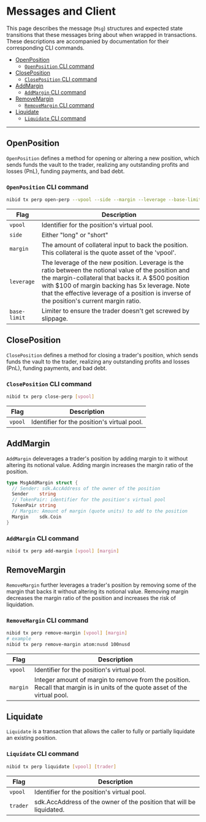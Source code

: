 # Messages and Client                    <!-- omit in toc -->

This page describes the message (`Msg`) structures and expected state transitions that these messages bring about when wrapped in transactions. These descriptions are accompanied by documentation for their corresponding CLI commands.

- [OpenPosition](#openposition)
  - [`OpenPosition` CLI command](#openposition-cli-command)
- [ClosePosition](#closeposition)
  - [`ClosePosition` CLI command](#closeposition-cli-command)
- [AddMargin](#addmargin)
  - [`AddMargin` CLI command](#addmargin-cli-command)
- [RemoveMargin](#removemargin)
  - [`RemoveMargin` CLI command](#removemargin-cli-command)
- [Liquidate](#liquidate)
  - [`Liquidate` CLI command](#liquidate-cli-command)

---

## OpenPosition

`OpenPosition` defines a method for opening or altering a new position, which sends funds the vault to the trader, realizing any outstanding profits and losses (PnL), funding payments, and bad debt.

### `OpenPosition` CLI command

```sh
nibid tx perp open-perp --vpool --side --margin --leverage --base-limit 
```

| Flag | Description |
| ---  | -------     |
| `vpool` | Identifier for the position's virtual pool.
| `side` |  Either "long" or "short" |
| `margin` | The amount of collateral input to back the position. This collateral is the quote asset of the 'vpool'. |
| `leverage` | The leverage of the new position. Leverage is the ratio between the notional value of the position and the margin-collateral that backs it. A \$500 position with \$100 of margin backing has 5x leverage. Note that the effective leverage of a position is inverse of the position's current margin ratio. |
| `base-limit` | Limiter to ensure the trader doesn't get screwed by slippage. |

## ClosePosition

`ClosePosition` defines a method for closing a trader's position, which sends funds the vault to the trader, realizing any outstanding profits and losses (PnL), funding payments, and bad debt.

### `ClosePosition` CLI command

```sh
nibid tx perp close-perp [vpool] 
```

| Flag | Description |
| ---  | -------     |
| `vpool` | Identifier for the position's virtual pool.

## AddMargin

`AddMargin` deleverages a trader's position by adding margin to it without altering its notional value. Adding margin increases the margin ratio of the position.

```go
type MsgAddMargin struct {
  // Sender: sdk.AccAddress of the owner of the position
  Sender    string   
  // TokenPair: identifier for the position's virtual pool
  TokenPair string   
  // Margin: Amount of margin (quote units) to add to the position
  Margin    sdk.Coin 
}
```

### `AddMargin` CLI command

```sh
nibid tx perp add-margin [vpool] [margin]
```

## RemoveMargin

`RemoveMargin` further leverages a trader's position by removing some of the margin that backs it without altering its notional value. Removing margin decreases the margin ratio of the position and increases the risk of liquidation.

### `RemoveMargin` CLI command

```sh
nibid tx perp remove-margin [vpool] [margin]
# example
nibid tx perp remove-margin atom:nusd 100nusd
```

| Flag | Description |
| ---  | -------     |
| `vpool` | Identifier for the position's virtual pool.
| `margin` | Integer amount of margin to remove from the position. Recall that margin is in units of the quote asset of the virtual pool.  |

## Liquidate

`Liquidate` is a transaction that allows the caller to fully or partially liquidate an existing position.

<!-- TODO extend liquidate description -->

### `Liquidate` CLI command

```sh
nibid tx perp liquidate [vpool] [trader]
```

| Flag | Description |
| ---  | -------     |
| `vpool` | Identifier for the position's virtual pool.
| `trader` | sdk.AccAddress of the owner of the position that will be liquidated. |
